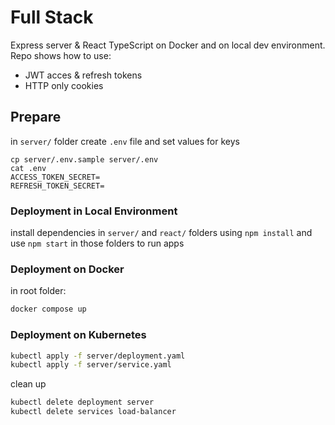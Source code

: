 # Full Stack

Express server & React TypeScript on Docker and on local dev environment. Repo shows how to use: 
- JWT acces & refresh tokens 
- HTTP only cookies

## Prepare

in `server/` folder create `.env` file  and set values for keys

```
cp server/.env.sample server/.env
cat .env
ACCESS_TOKEN_SECRET=
REFRESH_TOKEN_SECRET=
```

### Deployment in Local Environment

install dependencies in `server/` and `react/` folders using `npm install` and use `npm start` in those folders to run apps

### Deployment on Docker

in root folder:

```sh
docker compose up
```

### Deployment on Kubernetes

```sh
kubectl apply -f server/deployment.yaml
kubectl apply -f server/service.yaml
```

clean up

```sh
kubectl delete deployment server 
kubectl delete services load-balancer
```
